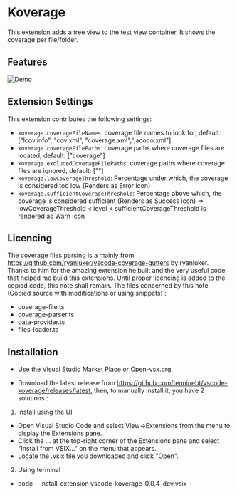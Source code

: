 # Koverage

This extension adds a tree view to the test view container. It shows the coverage per file/folder.

## Features

![Demo](https://raw.githubusercontent.com/tenninebt/vscode-koverage/master/Capture.gif)

## Extension Settings

This extension contributes the following settings:

* `koverage.coverageFileNames`: coverage file names to look for, default: ["lcov.info", "cov.xml", "coverage.xml","jacoco.xml"]
* `koverage.coverageFilePaths`: coverage paths where coverage files are located, default: ["coverage"]
* `koverage.excludedCoverageFilePaths`: coverage paths where coverage files are ignored, default: [""]
* `koverage.lowCoverageThreshold`: Percentage under which, the coverage is considered too low (Renders as Error icon)
* `koverage.sufficientCoverageThreshold`: Percentage above which, the coverage is considered sufficient (Renders as Success icon)
=> lowCoverageThreshold < level < sufficientCoverageThreshold is rendered as Warn icon

## Licencing

The coverage files parsing is a mainly from https://github.com/ryanluker/vscode-coverage-gutters by ryanluker. Thanks to him for the amazing extension he built and the very useful code that helped me build this extensions. Until proper licencing is added to the copied code, this note shall remain. The files concerned by this note (Copied source with modifications or using snippets) : 
- coverage-file.ts
- coverage-parser.ts
- data-provider.ts 
- files-loader.ts

## Installation

- Use the Visual Studio Market Place or Open-vsx.org.

- Download the latest release from https://github.com/tenninebt/vscode-koverage/releases/latest, then, to manually install it, you have 2 solutions :

1. Install using the UI
- Open Visual Studio Code and select View->Extensions from the menu to display the Extensions pane.
- Click the ... at the top-right corner of the Extensions pane and select "Install from VSIX..." on the menu that appears.
- Locate the .vsix file you downloaded and click "Open".

2. Using terminal
- code --install-extension vscode-koverage-0.0.4-dev.vsix

